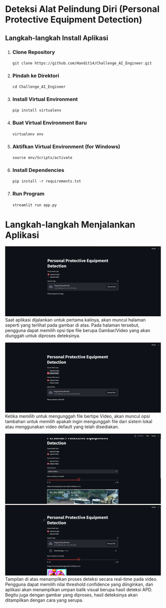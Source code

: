 # Deteksi Alat Pelindung Diri (Personal Protective Equipment Detection)

## Langkah-langkah Install Aplikasi  
1. ### Clone Repository
   `git clone https://github.com/Handit14/Challenge_AI_Engineer.git`
2. ### Pindah ke Direktori
   `cd Challenge_AI_Engineer`
3. ### Install Virtual Environment
   `pip install virtualenv`
4. ### Buat Virtual Environment Baru
   `virtualenv env`
5. ### Aktifkan Virtual Environment (for Windows)
   `source env/Scripts/activate`
6. ### Install Dependencies
   `pip install -r requirements.txt`
6. ### Run Program
   `streamlit run app.py`

# Langkah-langkah Menjalankan Aplikasi   
![Screenshot1](img_readme/ss1.png)
Saat aplikasi dijalankan untuk pertama kalinya, akan muncul halaman seperti yang terlihat pada gambar di atas. Pada halaman tersebut, pengguna dapat memilih opsi tipe file berupa Gambar/Video yang akan diunggah untuk diproses deteksinya.<br>

![Screenshot2](img_readme/ss2.png)
Ketika memilih untuk mengunggah file bertipe Video, akan muncul opsi tambahan untuk memilih apakah ingin mengunggah file dari sistem lokal atau menggunakan video default yang telah disediakan.<br>

![Screenshot2](img_readme/ss3.png)
![Screenshot2](img_readme/ss4.png)
Tampilan di atas menampilkan proses deteksi secara real-time pada video. Pengguna dapat memilih nilai threshold confidence yang diinginkan, dan aplikasi akan menampilkan umpan balik visual berupa hasil deteksi APD. Begitu juga dengan gambar yang diproses, hasil deteksinya akan ditampilkan dengan cara yang serupa.
